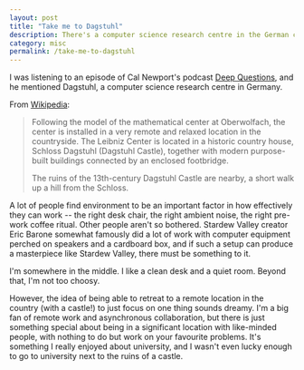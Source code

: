 ```yaml
---
layout: post
title: "Take me to Dagstuhl"
description: There's a computer science research centre in the German countryside. Life should provide more opportunities to retreat to the ruins of an old castle to study.
category: misc
permalink: /take-me-to-dagstuhl
---
```


I was listening to an episode of Cal Newport's podcast [Deep Questions](https://www.thedeeplife.com/listen), and he mentioned Dagstuhl, a computer science research centre in Germany.

From [Wikipedia](https://en.wikipedia.org/wiki/Dagstuhl):

> Following the model of the mathematical center at Oberwolfach, the center is installed in a very remote and relaxed location in the countryside. The Leibniz Center is located in a historic country house, Schloss Dagstuhl (Dagstuhl Castle), together with modern purpose-built buildings connected by an enclosed footbridge.
>
> The ruins of the 13th-century Dagstuhl Castle are nearby, a short walk up a hill from the Schloss.

A lot of people find environment to be an important factor in how effectively they can work -- the right desk chair, the right ambient noise, the right pre-work coffee ritual. Other people aren't so bothered. Stardew Valley creator Eric Barone somewhat famously did a lot of work with computer equipment perched on speakers and a cardboard box, and if such a setup can produce a masterpiece like Stardew Valley, there must be something to it.

I'm somewhere in the middle. I like a clean desk and a quiet room. Beyond that, I'm not too choosy.

However, the idea of being able to retreat to a remote location in the country (with a castle!) to just focus on one thing sounds dreamy. I'm a big fan of remote work and asynchronous collaboration, but there is just something special about being in a significant location with like-minded people, with nothing to do but work on your favourite problems. It's something I really enjoyed about university, and I wasn't even lucky enough to go to university next to the ruins of a castle.

